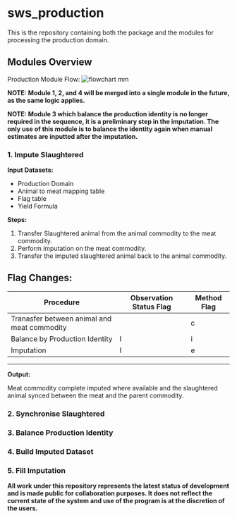 # sws_production

This is the repository containing both the package and the modules for
processing the production domain.

## Modules Overview

Production Module Flow:
![flowchart mm](https://cloud.githubusercontent.com/assets/1054320/15193239/18f489fc-17bd-11e6-9f3b-282c4891a702.png)

**NOTE: Module 1, 2, and 4 will be merged into a single module in the future, as
  the same logic applies.**

**NOTE: Module 3 which balance the production identity is no longer required in
  the sequence, it is a preliminary step in the imputation. The only use of this
  module is to balance the identity again when manual estimates are inputted
  after the imputation.**


### 1. Impute Slaughtered

**Input Datasets:**

* Production Domain
* Animal to meat mapping table
* Flag table
* Yield Formula

**Steps:**

1. Transfer Slaughtered animal from the animal commodity to the meat commodity.
2. Perform imputation on the meat commodity.
3. Transfer the imputed slaughtered animal back to the animal commodity.

**Flag Changes:**
------------------------------------------------------------------------
| Procedure | Observation Status Flag | Method Flag|
| --- | --- | --- |
| Tranasfer between animal and meat commodity | <Same as origin> | c |
| Balance by Production Identity | I | i |
| Imputation | I | e |
------------------------------------------------------------------------

**Output:**

Meat commodity complete imputed where available and the slaughtered animal
synced between the meat and the parent commodity.


### 2. Synchronise Slaughtered


### 3. Balance Production Identity


### 4. Build Imputed Dataset


### 5. Fill Imputation



**All work under this repository represents the latest status of development and
   is made public for collaboration purposes. It does not reflect the current
   state of the system and use of the program is at the discretion of the
   users.**
